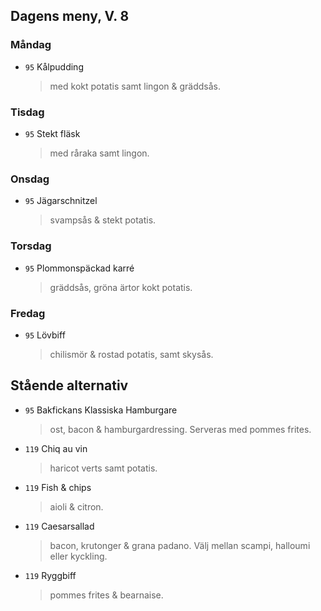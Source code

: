 ## Dagens meny, V. 8

### Måndag

* `95` Kålpudding
  > med kokt potatis samt lingon & gräddsås.

### Tisdag

* `95` Stekt fläsk
  > med råraka samt lingon.

### Onsdag

* `95` Jägarschnitzel
  > svampsås & stekt potatis.

### Torsdag

* `95` Plommonspäckad karré
  > gräddsås, gröna ärtor kokt potatis.

### Fredag

* `95` Lövbiff
  > chilismör & rostad potatis, samt skysås.


## Stående alternativ

* `95` Bakfickans Klassiska Hamburgare
  > ost, bacon & hamburgardressing. Serveras med pommes frites.

* `119` Chiq au vin 
  > haricot verts samt potatis.

* `119` Fish & chips 
  > aioli & citron.

* `119` Caesarsallad
  > bacon, krutonger & grana padano. Välj mellan scampi, halloumi eller kyckling.
  
* `119` Ryggbiff 
  > pommes frites & bearnaise.

